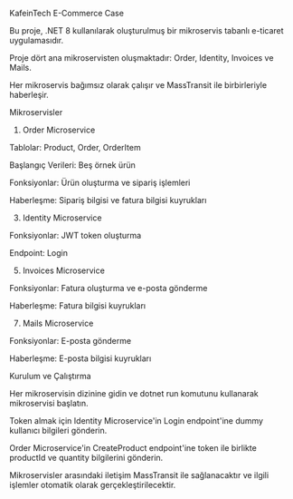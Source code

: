 KafeinTech E-Commerce Case

Bu proje, .NET 8 kullanılarak oluşturulmuş bir mikroservis tabanlı e-ticaret uygulamasıdır.

Proje dört ana mikroservisten oluşmaktadır: Order, Identity, Invoices ve Mails. 

Her mikroservis bağımsız olarak çalışır ve MassTransit ile birbirleriyle haberleşir.

Mikroservisler

1. Order Microservice
   
Tablolar: Product, Order, OrderItem

Başlangıç Verileri: Beş örnek ürün

Fonksiyonlar: Ürün oluşturma ve sipariş işlemleri

Haberleşme: Sipariş bilgisi ve fatura bilgisi kuyrukları

3. Identity Microservice
   
Fonksiyonlar: JWT token oluşturma

Endpoint: Login

5. Invoices Microservice
   
Fonksiyonlar: Fatura oluşturma ve e-posta gönderme

Haberleşme: Fatura bilgisi kuyrukları

7. Mails Microservice
   
Fonksiyonlar: E-posta gönderme

Haberleşme: E-posta bilgisi kuyrukları

Kurulum ve Çalıştırma

Her mikroservisin dizinine gidin ve dotnet run komutunu kullanarak mikroservisi başlatın.

Token almak için Identity Microservice'in Login endpoint'ine dummy kullanıcı bilgileri gönderin.

Order Microservice'in CreateProduct endpoint'ine token ile birlikte productId ve quantity bilgilerini gönderin.

Mikroservisler arasındaki iletişim MassTransit ile sağlanacaktır ve ilgili işlemler otomatik olarak gerçekleştirilecektir.

